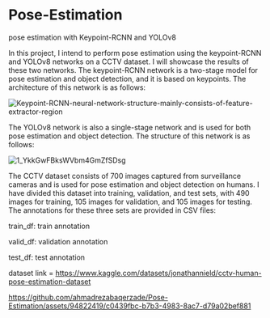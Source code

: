 # Pose-Estimation
pose estimation with Keypoint-RCNN and YOLOv8

In this project, I intend to perform pose estimation using the keypoint-RCNN and YOLOv8 networks on a CCTV dataset. I will showcase the results of these two networks. The keypoint-RCNN network is a two-stage model for pose estimation and object detection, and it is based on keypoints. The architecture of this network is as follows:

![Keypoint-RCNN-neural-network-structure-mainly-consists-of-feature-extractor-region](https://github.com/ahmadrezabaqerzade/Pose-Estimation/assets/94822419/ed05898c-1c33-44a9-9e13-d0143a25bc3f)

The YOLOv8 network is also a single-stage network and is used for both pose estimation and object detection. The structure of this network is as follows:


![1_YkkGwFBksWVbm4GmZfSDsg](https://github.com/ahmadrezabaqerzade/Pose-Estimation/assets/94822419/69d26aa3-198e-4093-a99a-c5d07d0d556b)

The CCTV dataset consists of 700 images captured from surveillance cameras and is used for pose estimation and object detection on humans. I have divided this dataset into training, validation, and test sets, with 490 images for training, 105 images for validation, and 105 images for testing. The annotations for these three sets are provided in CSV files:

train_df: train annotation 

valid_df: validation annotation 

test_df: test annotation 

dataset link = <https://www.kaggle.com/datasets/jonathannield/cctv-human-pose-estimation-dataset>




https://github.com/ahmadrezabaqerzade/Pose-Estimation/assets/94822419/c0439fbc-b7b3-4983-8ac7-d79a02bef881

